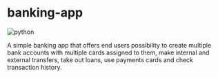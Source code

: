 # banking-app

![python](https://img.shields.io/badge/python-3.11-blue.svg)

A simple banking app that offers end users possibility to create multiple bank accounts with multiple cards assigned
to them, make internal and external transfers, take out loans, use payments cards and check transaction history.
